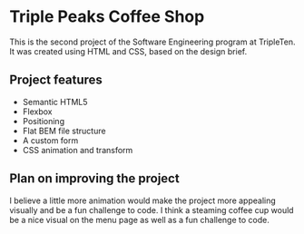 # Triple Peaks Coffee Shop

This is the second project of the Software Engineering program at TripleTen. It was created using HTML and CSS, based on the design brief.

## Project features

- Semantic HTML5
- Flexbox
- Positioning
- Flat BEM file structure
- A custom form
- CSS animation and transform

## Plan on improving the project

I believe a little more animation would make the project more appealing visually and be a fun challenge to code. I think a steaming coffee cup would be a nice visual on the menu page as well as a fun challenge to code.
